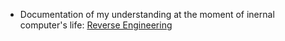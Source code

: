 <!-- TITLE: Documentation -->
<!-- SUBTITLE: All documentations i need to create for understand or remember -->

- Documentation of my understanding at the moment of inernal computer's life: [Reverse Engineering](reverse-engineering)


